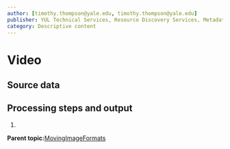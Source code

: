 ```yaml
---
author: [timothy.thompson@yale.edu, timothy.thompson@yale.edu]
publisher: YUL Technical Services, Resource Discovery Services, Metadata Services Unit
category: Descriptive content
---
```


# Video

## Source data

## Processing steps and output

1.  
**Parent topic:**[MovingImageFormats](../../concepts/supertypes/movingimageformats.md)

